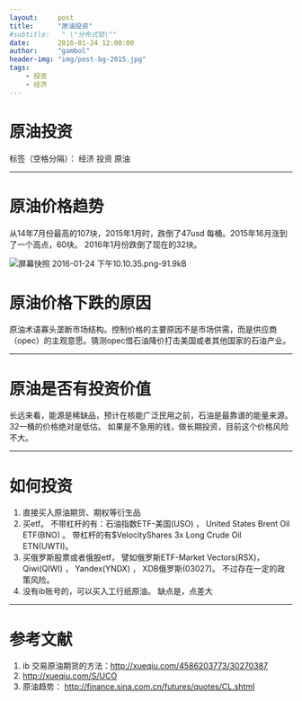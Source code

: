 ```yaml
---
layout:     post
title:      "原油投资"
#subtitle:   " \"分布式锁\""
date:       2016-01-24 12:00:00
author:     "gambol"
header-img: "img/post-bg-2015.jpg"
tags:
    - 投资
    - 经济
---
```



# 原油投资

标签（空格分隔）： 经济 投资 原油

---

# 原油价格趋势
从14年7月份最高的107块，2015年1月时，跌倒了47usd 每桶。2015年16月涨到了一个高点，60块。 2016年1月份跌倒了现在的32块。

![屏幕快照 2016-01-24 下午10.10.35.png-91.9kB][1]

# 原油价格下跌的原因
原油术语寡头垄断市场结构。控制价格的主要原因不是市场供需，而是供应商（opec）的主观意愿。猜测opec借石油降价打击美国或者其他国家的石油产业。

----

# 原油是否有投资价值
长远来看，能源是稀缺品，预计在核能广泛民用之前，石油是最靠谱的能量来源。32一桶的价格绝对是低估。
如果是不急用的钱，做长期投资，目前这个价格风险不大。 


------

# 如何投资
1. 直接买入原油期货、期权等衍生品
2. 买etf。 不带杠杆的有：石油指数ETF-美国(USO) ，  United States Brent Oil ETF(BNO)  。 带杠杆的有$VelocityShares 3x Long Crude Oil ETN(UWTI)。
3. 买俄罗斯股票或者俄股etf， 譬如俄罗斯ETF-Market Vectors(RSX)，   Qiwi(QIWI) ， Yandex(YNDX)  ， XDB俄罗斯(03027)。 不过存在一定的政策风险。
4. 没有ib账号的，可以买入工行纸原油。 缺点是，点差大

-----
# 参考文献
1. ib 交易原油期货的方法：http://xueqiu.com/4586203773/30270387
2. http://xueqiu.com/S/UCO
3. 原油趋势： http://finance.sina.com.cn/futures/quotes/CL.shtml


  [1]: http://static.zybuluo.com/gambol/l8p5j3wqxsq91hopp6914c14/%E5%B1%8F%E5%B9%95%E5%BF%AB%E7%85%A7%202016-01-24%20%E4%B8%8B%E5%8D%8810.10.35.png
